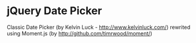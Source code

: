 jQuery Date Picker
==================

Classic Date Picker (by Kelvin Luck - http://www.kelvinluck.com/) rewrited using Moment.js (by http://github.com/timrwood/moment/)

